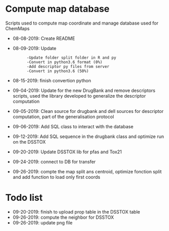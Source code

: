 # Compute map database
Scripts used to compute map coordinate and manage database used for ChemMaps
- 08-08-2019: Create README
- 08-09-2019: Update

            -Update folder split folder in R and py
            -Convert in python3.6 format (0%)
            -Add descriptor py files from server
            -Convert in python3.6 (50%)

- 08-15-2019: finish convertion python
- 09-04-2019: Update for the new DrugBank and remove descriptors scripts, used the library developed to generalize the descriptor computation
- 09-05-2019: Clean source for drugbank and dell sources for descriptor computation, part of the generalisation protocol
- 09-06-2019: Add SQL class to interact with the database
- 09-12-2019: Add SQL sequence in the drugbank class and optimize run on the DSSTOX
- 09-20-2019: Update DSSTOX lib for pfas and Tox21
- 09-24-2019: connect to DB for transfer
- 09-26-2019: compte the map split ans centroid, optimize fonction split and add function to load only first coords


# Todo list
- 09-20-2019: finish to upload prop table in the DSSTOX table
- 09-26-2019: compute the neighbor for DSSTOX
- 09-26-2019: update png file